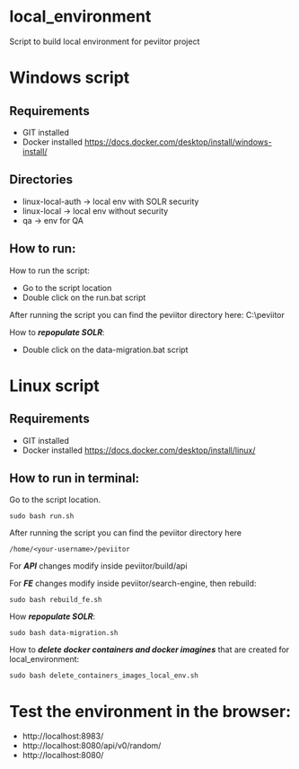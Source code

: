 # local_environment
Script to build local environment for peviitor project

# Windows script
## Requirements
- GIT installed
- Docker installed
https://docs.docker.com/desktop/install/windows-install/

## Directories
- linux-local-auth -> local env with SOLR security
- linux-local -> local env without security
- qa -> env for QA

## How to run:
How to run the script:
- Go to the script location
- Double click on the run.bat script

After running the script you can find the peviitor directory here: C:\peviitor

How to ***repopulate SOLR***:
- Double click on the data-migration.bat script

# Linux script
## Requirements
- GIT installed
- Docker installed
https://docs.docker.com/desktop/install/linux/

## How to run in terminal:
Go to the script location.
```
sudo bash run.sh
```
After running the script you can find the peviitor directory here
```
/home/<your-username>/peviitor
```
For ***API*** changes modify inside peviitor/build/api

For ***FE*** changes modify inside peviitor/search-engine, then rebuild:
```
sudo bash rebuild_fe.sh
```

How ***repopulate SOLR***:
```
sudo bash data-migration.sh
```
How to ***delete docker containers and docker imagines*** that are created for 
local_environment:
```
sudo bash delete_containers_images_local_env.sh
```

# Test the environment in the browser:
- http://localhost:8983/
- http://localhost:8080/api/v0/random/
- http://localhost:8080/
